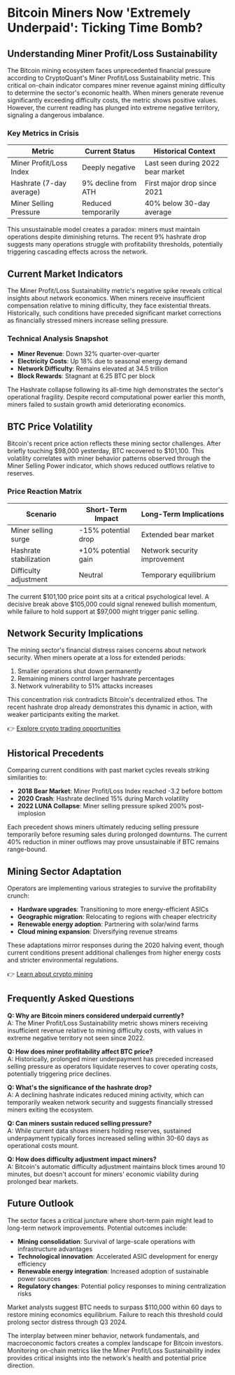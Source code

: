 # Bitcoin Miners Now 'Extremely Underpaid': Ticking Time Bomb?

## Understanding Miner Profit/Loss Sustainability

The Bitcoin mining ecosystem faces unprecedented financial pressure according to CryptoQuant's Miner Profit/Loss Sustainability metric. This critical on-chain indicator compares miner revenue against mining difficulty to determine the sector's economic health. When miners generate revenue significantly exceeding difficulty costs, the metric shows positive values. However, the current reading has plunged into extreme negative territory, signaling a dangerous imbalance.

### Key Metrics in Crisis
| Metric                    | Current Status       | Historical Context        |
|--------------------------|----------------------|---------------------------|
| Miner Profit/Loss Index  | Deeply negative      | Last seen during 2022 bear market |
| Hashrate (7-day average) | 9% decline from ATH  | First major drop since 2021 |
| Miner Selling Pressure   | Reduced temporarily  | 40% below 30-day average  |

This unsustainable model creates a paradox: miners must maintain operations despite diminishing returns. The recent 9% hashrate drop suggests many operations struggle with profitability thresholds, potentially triggering cascading effects across the network.

## Current Market Indicators

The Miner Profit/Loss Sustainability metric's negative spike reveals critical insights about network economics. When miners receive insufficient compensation relative to mining difficulty, they face existential threats. Historically, such conditions have preceded significant market corrections as financially stressed miners increase selling pressure.

### Technical Analysis Snapshot
- **Miner Revenue**: Down 32% quarter-over-quarter
- **Electricity Costs**: Up 18% due to seasonal energy demand
- **Network Difficulty**: Remains elevated at 34.5 trillion
- **Block Rewards**: Stagnant at 6.25 BTC per block

The Hashrate collapse following its all-time high demonstrates the sector's operational fragility. Despite record computational power earlier this month, miners failed to sustain growth amid deteriorating economics.

## BTC Price Volatility

Bitcoin's recent price action reflects these mining sector challenges. After briefly touching $98,000 yesterday, BTC recovered to $101,100. This volatility correlates with miner behavior patterns observed through the Miner Selling Power indicator, which shows reduced outflows relative to reserves.

### Price Reaction Matrix
| Scenario                  | Short-Term Impact | Long-Term Implications |
|--------------------------|-------------------|------------------------|
| Miner selling surge      | -15% potential drop | Extended bear market  |
| Hashrate stabilization   | +10% potential gain | Network security improvement |
| Difficulty adjustment    | Neutral            | Temporary equilibrium  |

The current $101,100 price point sits at a critical psychological level. A decisive break above $105,000 could signal renewed bullish momentum, while failure to hold support at $97,000 might trigger panic selling.

## Network Security Implications

The mining sector's financial distress raises concerns about network security. When miners operate at a loss for extended periods:
1. Smaller operations shut down permanently
2. Remaining miners control larger hashrate percentages
3. Network vulnerability to 51% attacks increases

This concentration risk contradicts Bitcoin's decentralized ethos. The recent hashrate drop already demonstrates this dynamic in action, with weaker participants exiting the market.

👉 [Explore crypto trading opportunities](https://bit.ly/okx-bonus)

## Historical Precedents

Comparing current conditions with past market cycles reveals striking similarities to:
- **2018 Bear Market**: Miner Profit/Loss Index reached -3.2 before bottom
- **2020 Crash**: Hashrate declined 15% during March volatility
- **2022 LUNA Collapse**: Miner selling pressure spiked 200% post-implosion

Each precedent shows miners ultimately reducing selling pressure temporarily before resuming sales during prolonged downturns. The current 40% reduction in miner outflows may prove unsustainable if BTC remains range-bound.

## Mining Sector Adaptation

Operators are implementing various strategies to survive the profitability crunch:
- **Hardware upgrades**: Transitioning to more energy-efficient ASICs
- **Geographic migration**: Relocating to regions with cheaper electricity
- **Renewable energy adoption**: Partnering with solar/wind farms
- **Cloud mining expansion**: Diversifying revenue streams

These adaptations mirror responses during the 2020 halving event, though current conditions present additional challenges from higher energy costs and stricter environmental regulations.

👉 [Learn about crypto mining](https://bit.ly/okx-bonus)

## Frequently Asked Questions

**Q: Why are Bitcoin miners considered underpaid currently?**  
A: The Miner Profit/Loss Sustainability metric shows miners receiving insufficient revenue relative to mining difficulty costs, with values in extreme negative territory not seen since 2022.

**Q: How does miner profitability affect BTC price?**  
A: Historically, prolonged miner underpayment has preceded increased selling pressure as operators liquidate reserves to cover operating costs, potentially triggering price declines.

**Q: What's the significance of the hashrate drop?**  
A: A declining hashrate indicates reduced mining activity, which can temporarily weaken network security and suggests financially stressed miners exiting the ecosystem.

**Q: Can miners sustain reduced selling pressure?**  
A: While current data shows miners holding reserves, sustained underpayment typically forces increased selling within 30-60 days as operational costs mount.

**Q: How does difficulty adjustment impact miners?**  
A: Bitcoin's automatic difficulty adjustment maintains block times around 10 minutes, but doesn't account for miners' economic viability during prolonged bear markets.

## Future Outlook

The sector faces a critical juncture where short-term pain might lead to long-term network improvements. Potential outcomes include:
- **Mining consolidation**: Survival of large-scale operations with infrastructure advantages
- **Technological innovation**: Accelerated ASIC development for energy efficiency
- **Renewable energy integration**: Increased adoption of sustainable power sources
- **Regulatory changes**: Potential policy responses to mining centralization risks

Market analysts suggest BTC needs to surpass $110,000 within 60 days to restore mining economics equilibrium. Failure to reach this threshold could prolong sector distress through Q3 2024.

The interplay between miner behavior, network fundamentals, and macroeconomic factors creates a complex landscape for Bitcoin investors. Monitoring on-chain metrics like the Miner Profit/Loss Sustainability index provides critical insights into the network's health and potential price direction.